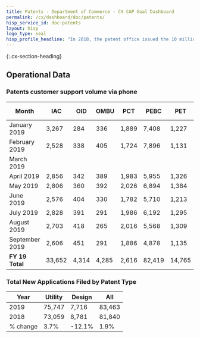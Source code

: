 ```yaml
---
title: Patents - Department of Commerce - CX CAP Goal Dashboard
permalink: /cx/dashboard/doc/patents/
hisp_service_id: doc-patents
layout: hisp
logo_type: seal
hisp_profile_headline: "In 2018, the patent office issued the 10 millionth patent, celebrating the rich history and strength of the American intellectual property system"
---
```


{:.cx-section-heading}
## Operational Data

### Patents customer support volume via phone

| Month            | IAC   | OID | OMBU | PCT   | PEBC   | PET   | AAU/PUBS | PATENTS TOTAL |
|------------------|-------|-----|------|-------|--------|-------|----------|---------------|
| January 2019     | 3,267 | 284 | 336  | 1,889 | 7,408  | 1,227 | 7,294    | 21,705        |
| February 2019    | 2,528 | 338 | 405  | 1,724 | 7,896  | 1,131 | 6,888    | 20,910        |
| March 2019       |       |     |      |       |        |       |          |               |
| April 2019       | 2,856 | 342 | 389  | 1,983 | 5,955  | 1,326 | 7,365    | 20,216        |
| May 2019         | 2,806 | 360 | 392  | 2,026 | 6,894  | 1,384 | 7,810    | 21,672        |
| June 2019        | 2,576 | 404 | 330  | 1,782 | 5,710  | 1,213 | 6,681 	  | 18,696        |
| July 2019        | 2,828 | 391 | 291  | 1,986 | 6,192  | 1,295 | 6,609    | 19,592        |
| August 2019      | 2,703 | 418 | 265  | 2,016 | 5,568  | 1,309 | 6,561    | 18,840        |
| September 2019   | 2,606 | 451 | 291  | 1,886 | 4,878  | 1,135 | 6,029    | 17,276        |
| **FY 19 Total**     | 33,652 | 4,314 | 4,285 | 2,616 | 82,419 | 14,765 | 83,568 | 245,619    |

### Total New Applications Filed by Patent Type

| Year     | Utility | Design | All    |
|----------|---------|--------|--------|
| 2019     | 75,747  | 7,716  | 83,463 |
| 2018     | 73,059  | 8,781  | 81,840 |
| % change | 3.7%    | -12.1% | 1.9%   |

